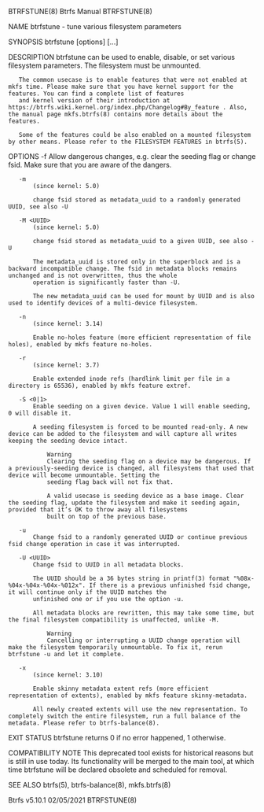 BTRFSTUNE(8)                                                                              Btrfs Manual                                                                             BTRFSTUNE(8)

NAME
       btrfstune - tune various filesystem parameters

SYNOPSIS
       btrfstune [options] <device> [<device>...]

DESCRIPTION
       btrfstune can be used to enable, disable, or set various filesystem parameters. The filesystem must be unmounted.

       The common usecase is to enable features that were not enabled at mkfs time. Please make sure that you have kernel support for the features. You can find a complete list of features
       and kernel version of their introduction at https://btrfs.wiki.kernel.org/index.php/Changelog#By_feature . Also, the manual page mkfs.btrfs(8) contains more details about the features.

       Some of the features could be also enabled on a mounted filesystem by other means. Please refer to the FILESYSTEM FEATURES in btrfs(5).

OPTIONS
       -f
           Allow dangerous changes, e.g. clear the seeding flag or change fsid. Make sure that you are aware of the dangers.

       -m
           (since kernel: 5.0)

           change fsid stored as metadata_uuid to a randomly generated UUID, see also -U

       -M <UUID>
           (since kernel: 5.0)

           change fsid stored as metadata_uuid to a given UUID, see also -U

           The metadata_uuid is stored only in the superblock and is a backward incompatible change. The fsid in metadata blocks remains unchanged and is not overwritten, thus the whole
           operation is significantly faster than -U.

           The new metadata_uuid can be used for mount by UUID and is also used to identify devices of a multi-device filesystem.

       -n
           (since kernel: 3.14)

           Enable no-holes feature (more efficient representation of file holes), enabled by mkfs feature no-holes.

       -r
           (since kernel: 3.7)

           Enable extended inode refs (hardlink limit per file in a directory is 65536), enabled by mkfs feature extref.

       -S <0|1>
           Enable seeding on a given device. Value 1 will enable seeding, 0 will disable it.

           A seeding filesystem is forced to be mounted read-only. A new device can be added to the filesystem and will capture all writes keeping the seeding device intact.

               Warning
               Clearing the seeding flag on a device may be dangerous. If a previously-seeding device is changed, all filesystems that used that device will become unmountable. Setting the
               seeding flag back will not fix that.

               A valid usecase is seeding device as a base image. Clear the seeding flag, update the filesystem and make it seeding again, provided that it’s OK to throw away all filesystems
               built on top of the previous base.

       -u
           Change fsid to a randomly generated UUID or continue previous fsid change operation in case it was interrupted.

       -U <UUID>
           Change fsid to UUID in all metadata blocks.

           The UUID should be a 36 bytes string in printf(3) format "%08x-%04x-%04x-%04x-%012x". If there is a previous unfinished fsid change, it will continue only if the UUID matches the
           unfinished one or if you use the option -u.

           All metadata blocks are rewritten, this may take some time, but the final filesystem compatibility is unaffected, unlike -M.

               Warning
               Cancelling or interrupting a UUID change operation will make the filesystem temporarily unmountable. To fix it, rerun btrfstune -u and let it complete.

       -x
           (since kernel: 3.10)

           Enable skinny metadata extent refs (more efficient representation of extents), enabled by mkfs feature skinny-metadata.

           All newly created extents will use the new representation. To completely switch the entire filesystem, run a full balance of the metadata. Please refer to btrfs-balance(8).

EXIT STATUS
       btrfstune returns 0 if no error happened, 1 otherwise.

COMPATIBILITY NOTE
       This deprecated tool exists for historical reasons but is still in use today. Its functionality will be merged to the main tool, at which time btrfstune will be declared obsolete and
       scheduled for removal.

SEE ALSO
       btrfs(5), btrfs-balance(8), mkfs.btrfs(8)

Btrfs v5.10.1                                                                              02/05/2021                                                                              BTRFSTUNE(8)
